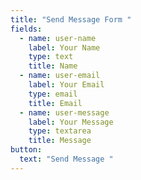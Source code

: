 ```yaml
---
title: "Send Message Form "
fields:
  - name: user-name
    label: Your Name
    type: text
    title: Name
  - name: user-email
    label: Your Email
    type: email
    title: Email
  - name: user-message
    label: Your Message
    type: textarea
    title: Message
button:
  text: "Send Message "
---
```

